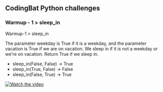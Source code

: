 ## CodingBat Python challenges

### Warmup - 1 > sleep_in

Warmup-1 > sleep_in

The parameter weekday is True if it is a weekday, and the parameter vacation is True if we are on vacation. 
We sleep in if it is not a weekday or we're on vacation. Return True if we sleep in.

- sleep_in(False, False) → True
- sleep_in(True, False) → False
- sleep_in(False, True) → True


[![Watch the video](https://img.youtube.com/vi/T-D1KVIuvjA/maxresdefault.jpg)](https://youtu.be/T-D1KVIuvjA)
